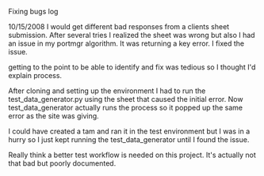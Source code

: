 Fixing bugs log

10/15/2008
I would get different bad responses from a clients sheet submission. After several tries I realized the sheet was wrong but also I had an issue in my portmgr algorithm. It was returning a key error. I fixed the issue.

getting to the point to be able to identify and fix was tedious so I thought I'd explain process.

After cloning and setting up the environment I had to run the test_data_generator.py using the sheet that caused the initial error. Now test_data_generator actually runs the process so it popped up the same error as the site was giving. 

I could have created a tam and ran it in the test environment but I was in a hurry so I just kept running the test_data_generator until I found the issue.

Really think a better test workflow is needed on this project. It's actually not that bad but poorly documented. 